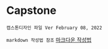 # Capstone

` 캡스톤디자인 파일 Ver February 08, 2022 `

`markdown 작성법 참조`
[마크다운 작성법](https://velog.io/@yuuuye/velog-%EB%A7%88%ED%81%AC%EB%8B%A4%EC%9A%B4MarkDown-%EC%9E%91%EC%84%B1%EB%B2%95)
